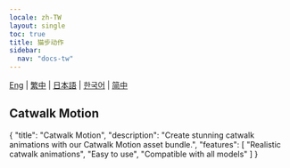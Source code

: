 ```yaml
---
locale: zh-TW
layout: single
toc: true
title: 猫步动作
sidebar:
  nav: "docs-tw"
---
```

[Eng](/dancexr/features/catwalk) | [繁中](/tw/dancexr/features/catwalk) | [日本語](/jp/dancexr/features/catwalk) | [한국어](/kr/dancexr/features/catwalk) | [简中](/zh/dancexr/features/catwalk)

## Catwalk Motion

{
  "title": "Catwalk Motion",
  "description": "Create stunning catwalk animations with our Catwalk Motion asset bundle.",
  "features": [
    "Realistic catwalk animations",
    "Easy to use",
    "Compatible with all models"
  ]
}